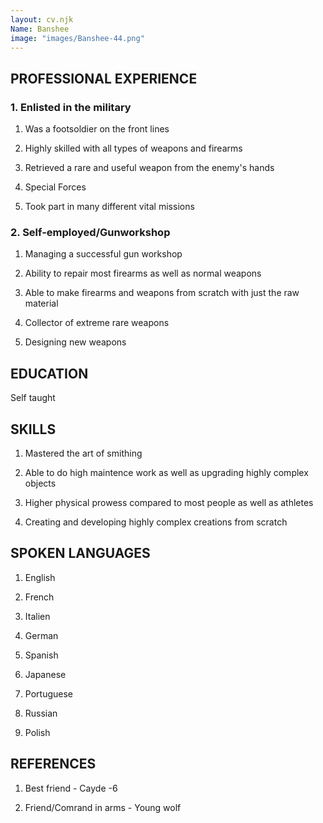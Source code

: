 ```yaml
--- 
layout: cv.njk
Name: Banshee
image: "images/Banshee-44.png"
---
```


## PROFESSIONAL EXPERIENCE

### 1. Enlisted in the military

1. Was a footsoldier on the front lines

2. Highly skilled with all types of weapons and firearms

3. Retrieved a rare and useful weapon from the enemy's hands

4. Special Forces

5. Took part in many different vital missions 

### 2. Self-employed/Gunworkshop

1.  Managing a successful gun workshop

2.  Ability to repair most firearms as well as normal weapons

3. Able to make firearms and weapons from scratch with just the raw material

4. Collector of extreme rare weapons

5. Designing new weapons

## EDUCATION

Self taught

## SKILLS 

1. Mastered the art of smithing

2. Able to do high maintence work as well as upgrading highly complex objects

3. Higher physical prowess compared to most people as well as athletes

4. Creating and developing highly complex creations from scratch

## SPOKEN LANGUAGES

1. English

2. French

3. Italien

4. German

5. Spanish

6. Japanese 

7. Portuguese

8. Russian

9. Polish 

## REFERENCES 

1. Best friend - Cayde -6 

2. Friend/Comrand in arms - Young wolf